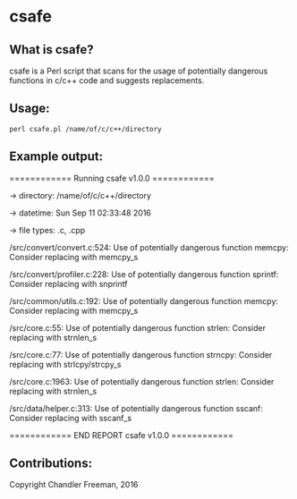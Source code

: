 # csafe

## What is csafe?

csafe is a Perl script that scans for the usage of potentially dangerous functions in c/c++ code and suggests replacements.

## Usage:

```perl csafe.pl /name/of/c/c++/directory```

## Example output:

============ Running csafe v1.0.0 ============

-> directory: /name/of/c/c++/directory

-> datetime: Sun Sep 11 02:33:48 2016

-> file types: .c, .cpp

/src/convert/convert.c:524: Use of potentially dangerous function memcpy: Consider replacing with memcpy_s

/src/convert/profiler.c:228: Use of potentially dangerous function sprintf: Consider replacing with snprintf

/src/common/utils.c:192: Use of potentially dangerous function memcpy: Consider replacing with memcpy_s

/src/core.c:55: Use of potentially dangerous function strlen: Consider replacing with strnlen_s

/src/core.c:77: Use of potentially dangerous function strncpy: Consider replacing with strlcpy/strcpy_s

/src/core.c:1963: Use of potentially dangerous function strlen: Consider replacing with strnlen_s

/src/data/helper.c:313: Use of potentially dangerous function sscanf: Consider replacing with sscanf_s

============ END REPORT csafe v1.0.0 ============

## Contributions:

Copyright Chandler Freeman, 2016